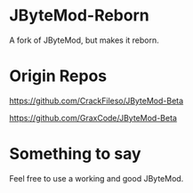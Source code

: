 # JByteMod-Reborn
A fork of JByteMod, but makes it reborn.

# Origin Repos
https://github.com/CrackFileso/JByteMod-Beta

https://github.com/GraxCode/JByteMod-Beta

# Something to say
Feel free to use a working and good JByteMod.
